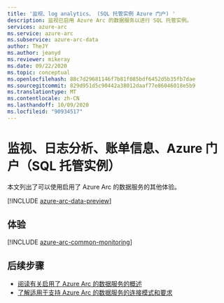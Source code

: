 ```yaml
---
title: '监视、log analytics、 (SQL 托管实例 Azure 门户) '
description: 监视已启用 Azure Arc 的数据服务以进行 SQL 托管实例。
services: azure-arc
ms.service: azure-arc
ms.subservice: azure-arc-data
author: TheJY
ms.author: jeanyd
ms.reviewer: mikeray
ms.date: 09/22/2020
ms.topic: conceptual
ms.openlocfilehash: 88c7d29681146f7b81f085bdf6452d5b35fb7dae
ms.sourcegitcommit: 829d951d5c90442a38012daaf77e86046018e5b9
ms.translationtype: MT
ms.contentlocale: zh-CN
ms.lasthandoff: 10/09/2020
ms.locfileid: "90934517"
---
```

# <a name="monitoring-log-analytics-billing-information-azure-portal-sql-managed-instance"></a>监视、日志分析、账单信息、Azure 门户（SQL 托管实例）

本文列出了可以使用启用了 Azure Arc 的数据服务的其他体验。

[!INCLUDE [azure-arc-data-preview](../../../includes/azure-arc-data-preview.md)]

## <a name="experiences"></a>体验

[!INCLUDE [azure-arc-common-monitoring](../../../includes/azure-arc-common-monitoring.md)]

## <a name="next-steps"></a>后续步骤
- [阅读有关启用了 Azure Arc 的数据服务的概述](overview.md)
- [了解适用于支持 Azure Arc 的数据服务的连接模式和要求](connectivity.md)
